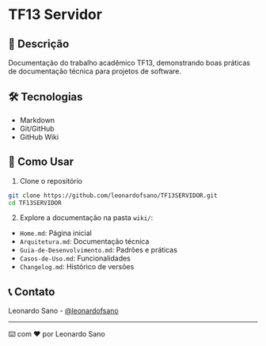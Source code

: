 # TF13 Servidor

## 📝 Descrição
Documentação do trabalho acadêmico TF13, demonstrando boas práticas de documentação técnica para projetos de software.

## 🛠️ Tecnologias
- Markdown
- Git/GitHub
- GitHub Wiki

## 🚀 Como Usar

1. Clone o repositório
```bash
git clone https://github.com/leonardofsano/TF13SERVIDOR.git
cd TF13SERVIDOR
```

2. Explore a documentação na pasta `wiki/`:
- `Home.md`: Página inicial
- `Arquitetura.md`: Documentação técnica
- `Guia-de-Desenvolvimento.md`: Padrões e práticas
- `Casos-de-Uso.md`: Funcionalidades
- `Changelog.md`: Histórico de versões

## 📞 Contato
Leonardo Sano - [@leonardofsano](https://github.com/leonardofsano)

---

⌨️ com ❤️ por Leonardo Sano
